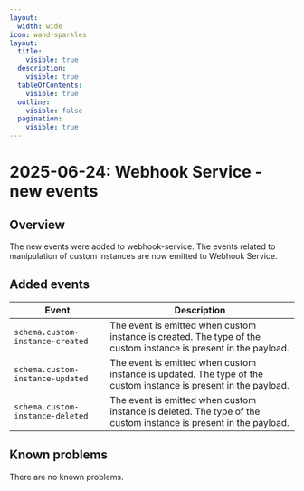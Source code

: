 ```yaml
---
layout:
  width: wide
icon: wand-sparkles
layout:
  title:
    visible: true
  description:
    visible: true
  tableOfContents:
    visible: true
  outline:
    visible: false
  pagination:
    visible: true
---
```


# 2025-06-24: Webhook Service - new events

## Overview

The new events were added to webhook-service. The events related to manipulation of custom instances are now emitted to Webhook Service.

## Added events

| Event                                          | Description                                                                                                      |
|------------------------------------------------|------------------------------------------------------------------------------------------------------------------|
| `schema.custom-instance-created`               | The event is emitted when custom instance is created. The type of the custom instance is present in the payload. |
| `schema.custom-instance-updated`               | The event is emitted when custom instance is updated. The type of the custom instance is present in the payload. |
| `schema.custom-instance-deleted`               | The event is emitted when custom instance is deleted. The type of the custom instance is present in the payload. |

## Known problems

There are no known problems.